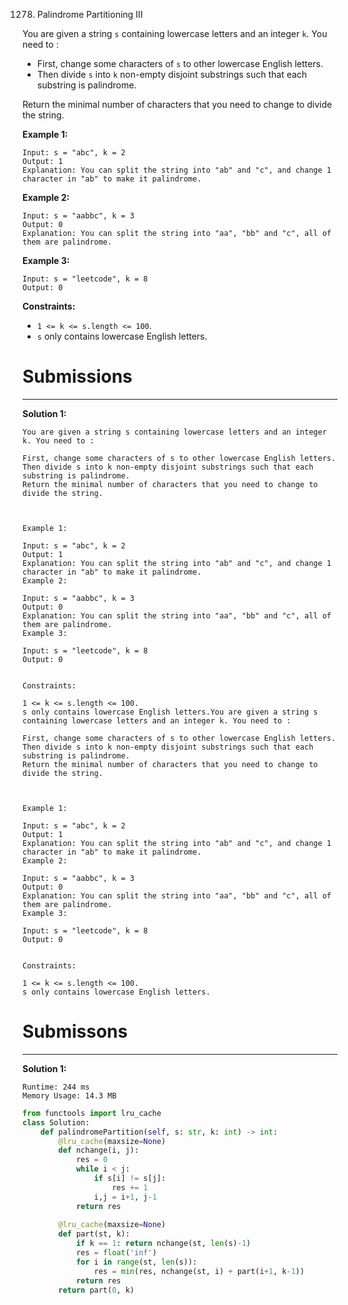 1278. Palindrome Partitioning III

You are given a string `s` containing lowercase letters and an integer `k`. You need to :

* First, change some characters of `s` to other lowercase English letters.
* Then divide `s` into `k` non-empty disjoint substrings such that each substring is palindrome.

Return the minimal number of characters that you need to change to divide the string.

 

**Example 1:**
```
Input: s = "abc", k = 2
Output: 1
Explanation: You can split the string into "ab" and "c", and change 1 character in "ab" to make it palindrome.
```

**Example 2:**
```
Input: s = "aabbc", k = 3
Output: 0
Explanation: You can split the string into "aa", "bb" and "c", all of them are palindrome.
```

**Example 3:**
```
Input: s = "leetcode", k = 8
Output: 0
```

**Constraints:**

* `1 <= k <= s.length <= 100`.
* `s` only contains lowercase English letters.

# Submissions
---
**Solution 1:**
```
You are given a string s containing lowercase letters and an integer k. You need to :

First, change some characters of s to other lowercase English letters.
Then divide s into k non-empty disjoint substrings such that each substring is palindrome.
Return the minimal number of characters that you need to change to divide the string.

 

Example 1:

Input: s = "abc", k = 2
Output: 1
Explanation: You can split the string into "ab" and "c", and change 1 character in "ab" to make it palindrome.
Example 2:

Input: s = "aabbc", k = 3
Output: 0
Explanation: You can split the string into "aa", "bb" and "c", all of them are palindrome.
Example 3:

Input: s = "leetcode", k = 8
Output: 0
 

Constraints:

1 <= k <= s.length <= 100.
s only contains lowercase English letters.You are given a string s containing lowercase letters and an integer k. You need to :

First, change some characters of s to other lowercase English letters.
Then divide s into k non-empty disjoint substrings such that each substring is palindrome.
Return the minimal number of characters that you need to change to divide the string.

 

Example 1:

Input: s = "abc", k = 2
Output: 1
Explanation: You can split the string into "ab" and "c", and change 1 character in "ab" to make it palindrome.
Example 2:

Input: s = "aabbc", k = 3
Output: 0
Explanation: You can split the string into "aa", "bb" and "c", all of them are palindrome.
Example 3:

Input: s = "leetcode", k = 8
Output: 0
 

Constraints:

1 <= k <= s.length <= 100.
s only contains lowercase English letters.
```

# Submissons
---
**Solution 1:**
```
Runtime: 244 ms
Memory Usage: 14.3 MB
```
```python
from functools import lru_cache
class Solution:
    def palindromePartition(self, s: str, k: int) -> int:
        @lru_cache(maxsize=None)
        def nchange(i, j):
            res = 0
            while i < j:
                if s[i] != s[j]:
                    res += 1
                i,j = i+1, j-1
            return res
        
        @lru_cache(maxsize=None)
        def part(st, k):
            if k == 1: return nchange(st, len(s)-1)
            res = float('inf')
            for i in range(st, len(s)):
                res = min(res, nchange(st, i) + part(i+1, k-1))
            return res
        return part(0, k)
```